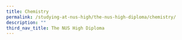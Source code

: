 ```yaml
---
title: Chemistry
permalink: /studying-at-nus-high/the-nus-high-diploma/chemistry/
description: ""
third_nav_title: The NUS High Diploma
---
```

